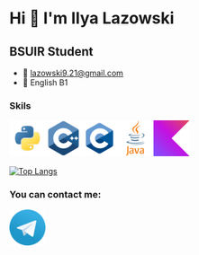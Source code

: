 # Hi 👋 I'm Ilya Lazowski
## BSUIR Student
+ :email: lazowski9.21@gmail.com
+ :ledger: English B1
### Skils
<a href="https://www.python.org/" target="_blank">
    <img align="left" alt="Python language" width="64px" src="https://raw.githubusercontent.com/github/explore/80688e429a7d4ef2fca1e82350fe8e3517d3494d/topics/python/python.png" />
</a>
<a href="https://isocpp.org/" target="_blank">
    <img align="left" alt="C++ language" width="64px" src="https://raw.githubusercontent.com/github/explore/180320cffc25f4ed1bbdfd33d4db3a66eeeeb358/topics/cpp/cpp.png" />
</a>
<a href="https://www.iso.org/home.html" target="_blank">
    <img align="left" alt="C language" width="64px" src="https://raw.githubusercontent.com/github/explore/f3e22f0dca2be955676bc70d6214b95b13354ee8/topics/c/c.png" />
</a>
<a href="https://www.java.com/ru/" target="_blank">
    <img align="left" alt="Java language" width="64px" src="https://raw.githubusercontent.com/github/explore/5b3600551e122a3277c2c5368af2ad5725ffa9a1/topics/java/java.png" />
</a>
<a href="https://kotlinlang.org/" target="_blank">
    <img align="left" alt="Kotlin language" width="64px" src="https://raw.githubusercontent.com/github/explore/4479d2a2c854198cb00160f8593519c14dc3b905/topics/kotlin/kotlin.png" />
</a>
<br><br><br><br>

[![Top Langs](https://github-readme-stats.vercel.app/api/top-langs/?username=IlyaLazowski&layout=compact)](https://github.com/IlyaLazowski/github-readme-stats)
### You can contact me:
<a href="https://t.me/werstures" target="_blank">
    <img align="left" alt="Telegram" width="64px" src="https://raw.githubusercontent.com/github/explore/80688e429a7d4ef2fca1e82350fe8e3517d3494d/topics/telegram/telegram.png" />
